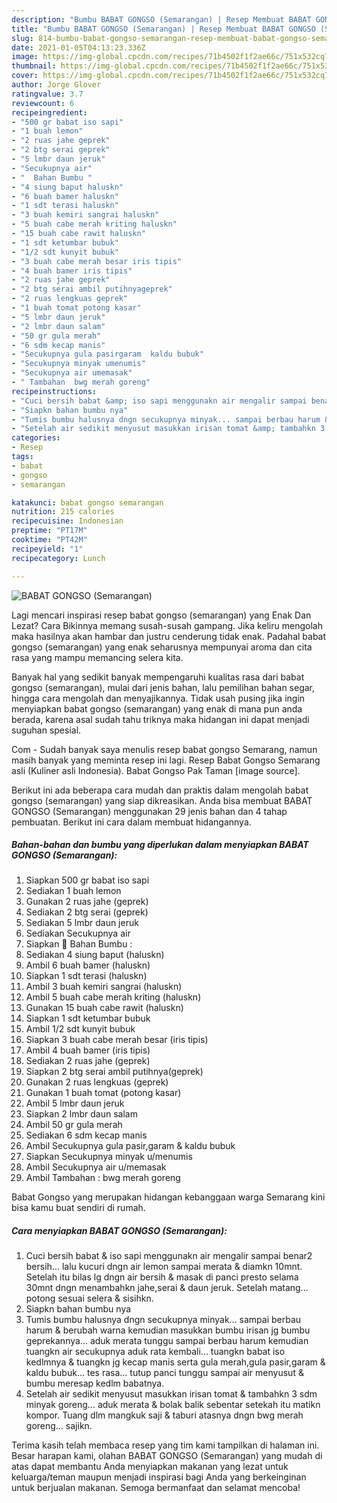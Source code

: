 ```yaml
---
description: "Bumbu BABAT GONGSO (Semarangan) | Resep Membuat BABAT GONGSO (Semarangan) Yang Lezat Sekali"
title: "Bumbu BABAT GONGSO (Semarangan) | Resep Membuat BABAT GONGSO (Semarangan) Yang Lezat Sekali"
slug: 814-bumbu-babat-gongso-semarangan-resep-membuat-babat-gongso-semarangan-yang-lezat-sekali
date: 2021-01-05T04:13:23.336Z
image: https://img-global.cpcdn.com/recipes/71b4502f1f2ae66c/751x532cq70/babat-gongso-semarangan-foto-resep-utama.jpg
thumbnail: https://img-global.cpcdn.com/recipes/71b4502f1f2ae66c/751x532cq70/babat-gongso-semarangan-foto-resep-utama.jpg
cover: https://img-global.cpcdn.com/recipes/71b4502f1f2ae66c/751x532cq70/babat-gongso-semarangan-foto-resep-utama.jpg
author: Jorge Glover
ratingvalue: 3.7
reviewcount: 6
recipeingredient:
- "500 gr babat iso sapi"
- "1 buah lemon"
- "2 ruas jahe geprek"
- "2 btg serai geprek"
- "5 lmbr daun jeruk"
- "Secukupnya air"
- "  Bahan Bumbu "
- "4 siung baput haluskn"
- "6 buah bamer haluskn"
- "1 sdt terasi haluskn"
- "3 buah kemiri sangrai haluskn"
- "5 buah cabe merah kriting haluskn"
- "15 buah cabe rawit haluskn"
- "1 sdt ketumbar bubuk"
- "1/2 sdt kunyit bubuk"
- "3 buah cabe merah besar iris tipis"
- "4 buah bamer iris tipis"
- "2 ruas jahe geprek"
- "2 btg serai ambil putihnyageprek"
- "2 ruas lengkuas geprek"
- "1 buah tomat potong kasar"
- "5 lmbr daun jeruk"
- "2 lmbr daun salam"
- "50 gr gula merah"
- "6 sdm kecap manis"
- "Secukupnya gula pasirgaram  kaldu bubuk"
- "Secukupnya minyak umenumis"
- "Secukupnya air umemasak"
- " Tambahan  bwg merah goreng"
recipeinstructions:
- "Cuci bersih babat &amp; iso sapi menggunakn air mengalir sampai benar2 bersih... lalu kucuri dngn air lemon sampai merata &amp; diamkn 10mnt. Setelah itu bilas lg dngn air bersih &amp; masak di panci presto selama 30mnt dngn menambahkn jahe,serai &amp; daun jeruk. Setelah matang... potong sesuai selera &amp; sisihkn."
- "Siapkn bahan bumbu nya"
- "Tumis bumbu halusnya dngn secukupnya minyak... sampai berbau harum &amp; berubah warna kemudian masukkan bumbu irisan jg bumbu geprekannya... aduk merata tunggu sampai berbau harum kemudian tuangkn air secukupnya aduk rata kembali... tuangkn babat iso kedlmnya &amp; tuangkn jg kecap manis serta gula merah,gula pasir,garam &amp; kaldu bubuk... tes rasa... tutup panci tunggu sampai air menyusut &amp; bumbu meresap kedlm babatnya."
- "Setelah air sedikit menyusut masukkan irisan tomat &amp; tambahkn 3 sdm minyak goreng... aduk merata &amp; bolak balik sebentar setekah itu matikn kompor. Tuang dlm mangkuk saji &amp; taburi atasnya dngn bwg merah goreng... sajikn."
categories:
- Resep
tags:
- babat
- gongso
- semarangan

katakunci: babat gongso semarangan 
nutrition: 215 calories
recipecuisine: Indonesian
preptime: "PT17M"
cooktime: "PT42M"
recipeyield: "1"
recipecategory: Lunch

---
```



![BABAT GONGSO (Semarangan)](https://img-global.cpcdn.com/recipes/71b4502f1f2ae66c/751x532cq70/babat-gongso-semarangan-foto-resep-utama.jpg)

Lagi mencari inspirasi resep babat gongso (semarangan) yang Enak Dan Lezat? Cara Bikinnya memang susah-susah gampang. Jika keliru mengolah maka hasilnya akan hambar dan justru cenderung tidak enak. Padahal babat gongso (semarangan) yang enak seharusnya mempunyai aroma dan cita rasa yang mampu memancing selera kita.

Banyak hal yang sedikit banyak mempengaruhi kualitas rasa dari babat gongso (semarangan), mulai dari jenis bahan, lalu pemilihan bahan segar, hingga cara mengolah dan menyajikannya. Tidak usah pusing jika ingin menyiapkan babat gongso (semarangan) yang enak di mana pun anda berada, karena asal sudah tahu triknya maka hidangan ini dapat menjadi suguhan spesial.

Com - Sudah banyak saya menulis resep babat gongso Semarang, namun masih banyak yang meminta resep ini lagi. Resep Babat Gongso Semarang asli (Kuliner asli Indonesia). Babat Gongso Pak Taman [image source].


Berikut ini ada beberapa cara mudah dan praktis dalam mengolah babat gongso (semarangan) yang siap dikreasikan. Anda bisa membuat BABAT GONGSO (Semarangan) menggunakan 29 jenis bahan dan 4 tahap pembuatan. Berikut ini cara dalam membuat hidangannya.

<!--inarticleads1-->

##### Bahan-bahan dan bumbu yang diperlukan dalam menyiapkan BABAT GONGSO (Semarangan):

1. Siapkan 500 gr babat iso sapi
1. Sediakan 1 buah lemon
1. Gunakan 2 ruas jahe (geprek)
1. Sediakan 2 btg serai (geprek)
1. Sediakan 5 lmbr daun jeruk
1. Sediakan Secukupnya air
1. Siapkan  🦁 Bahan Bumbu :
1. Sediakan 4 siung baput (haluskn)
1. Ambil 6 buah bamer (haluskn)
1. Siapkan 1 sdt terasi (haluskn)
1. Ambil 3 buah kemiri sangrai (haluskn)
1. Ambil 5 buah cabe merah kriting (haluskn)
1. Gunakan 15 buah cabe rawit (haluskn)
1. Siapkan 1 sdt ketumbar bubuk
1. Ambil 1/2 sdt kunyit bubuk
1. Siapkan 3 buah cabe merah besar (iris tipis)
1. Ambil 4 buah bamer (iris tipis)
1. Sediakan 2 ruas jahe (geprek)
1. Siapkan 2 btg serai ambil putihnya(geprek)
1. Gunakan 2 ruas lengkuas (geprek)
1. Gunakan 1 buah tomat (potong kasar)
1. Ambil 5 lmbr daun jeruk
1. Siapkan 2 lmbr daun salam
1. Ambil 50 gr gula merah
1. Sediakan 6 sdm kecap manis
1. Ambil Secukupnya gula pasir,garam &amp; kaldu bubuk
1. Siapkan Secukupnya minyak u/menumis
1. Ambil Secukupnya air u/memasak
1. Ambil  Tambahan : bwg merah goreng


Babat Gongso yang merupakan hidangan kebanggaan warga Semarang kini bisa kamu buat sendiri di rumah. 

<!--inarticleads2-->

##### Cara menyiapkan BABAT GONGSO (Semarangan):

1. Cuci bersih babat &amp; iso sapi menggunakn air mengalir sampai benar2 bersih... lalu kucuri dngn air lemon sampai merata &amp; diamkn 10mnt. Setelah itu bilas lg dngn air bersih &amp; masak di panci presto selama 30mnt dngn menambahkn jahe,serai &amp; daun jeruk. Setelah matang... potong sesuai selera &amp; sisihkn.
1. Siapkn bahan bumbu nya
1. Tumis bumbu halusnya dngn secukupnya minyak... sampai berbau harum &amp; berubah warna kemudian masukkan bumbu irisan jg bumbu geprekannya... aduk merata tunggu sampai berbau harum kemudian tuangkn air secukupnya aduk rata kembali... tuangkn babat iso kedlmnya &amp; tuangkn jg kecap manis serta gula merah,gula pasir,garam &amp; kaldu bubuk... tes rasa... tutup panci tunggu sampai air menyusut &amp; bumbu meresap kedlm babatnya.
1. Setelah air sedikit menyusut masukkan irisan tomat &amp; tambahkn 3 sdm minyak goreng... aduk merata &amp; bolak balik sebentar setekah itu matikn kompor. Tuang dlm mangkuk saji &amp; taburi atasnya dngn bwg merah goreng... sajikn.




Terima kasih telah membaca resep yang tim kami tampilkan di halaman ini. Besar harapan kami, olahan BABAT GONGSO (Semarangan) yang mudah di atas dapat membantu Anda menyiapkan makanan yang lezat untuk keluarga/teman maupun menjadi inspirasi bagi Anda yang berkeinginan untuk berjualan makanan. Semoga bermanfaat dan selamat mencoba!
